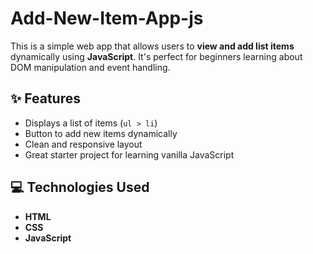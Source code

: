 # Add-New-Item-App-js
This is a simple web app that allows users to **view and add list items** dynamically using **JavaScript**. It's perfect for beginners learning about DOM manipulation and event handling.

## ✨ Features

- Displays a list of items (`ul > li`)
- Button to add new items dynamically
- Clean and responsive layout
- Great starter project for learning vanilla JavaScript

## 💻 Technologies Used

- **HTML** 
- **CSS** 
- **JavaScript**
    

